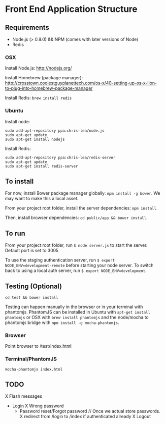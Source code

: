 Front End Application Structure
=================================

Requirements
------------

* Node.js (> 0.8.0) && NPM (comes with later versions of Node)
* Redis

### OSX
Install Node.js: http://nodejs.org/

Install Homebrew (package manager): http://crosstown.coolestguyplanettech.com/os-x/40-setting-up-os-x-lion-to-plug-into-homebrew-package-manager

Install Redis: `brew install redis`

### Ubuntu

Install node:

    sudo add-apt-repository ppa:chris-lea/node.js
    sudo apt-get update
    sudo apt-get install nodejs

Install Redis:

    sudo add-apt-repository ppa:chris-lea/redis-server
    sudo apt-get update
    sudo apt-get install redis-server


To install
----------

For now, install Bower package manager globally: `npm install -g bower`. We may want to make this a local asset.

From your project root folder, install the server dependencies: `npm install`.

Then, install browser dependencies: `cd public/app && bower install`.


To run
------

From your project root folder, run `$ node server.js` to start the server. Default port is set to 3005.

To use the staging authentication server, run `$ export NODE_ENV=development-remote` before starting your node server. To switch back to using a local auth server, run `$ export NODE_ENV=development`.

Testing (Optional)
------------------

`cd test && bower install`

Testing can happen manually in the browser or in your terminal with phantomjs. PhantomJS can be installed in Ubuntu with `apt-get install phantomjs` or OSX with `brew install phantomjs` and the node/mocha to phantomjs bridge with `npm install -g mocha-phantomjs`.

### Browser
Point browser to /test/index.html

### Terminal/PhantomJS
`mocha-phantomjs index.html`


TODO
----

X Flash messages
* Login
  X Wrong password
  - Password reset/Forgot password // Once we actual store passwords.
  X redirect from /login to /index if authenticated already
  X Logout
